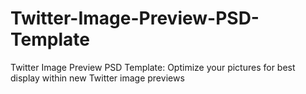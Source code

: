 # Twitter-Image-Preview-PSD-Template
Twitter Image Preview PSD Template: Optimize your pictures for best display within new Twitter image previews
